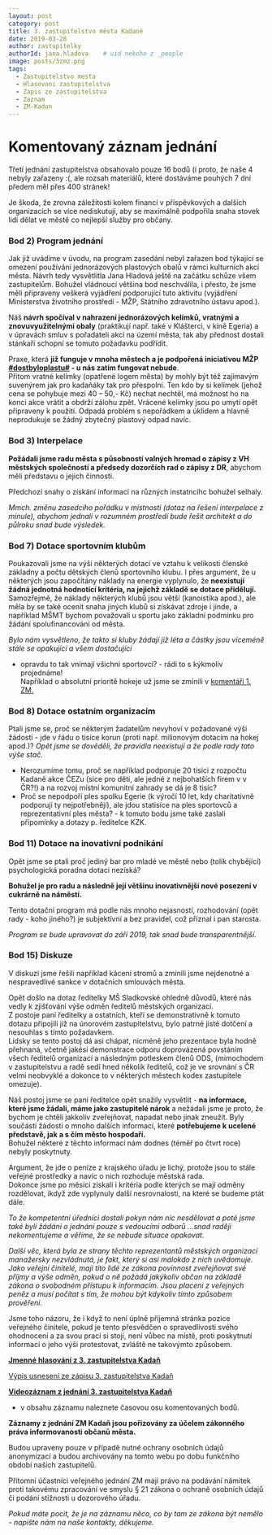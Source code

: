 ```yaml
---
layout: post
category: post
title: 3. zastupitelstvo města Kadaně
date: 2019-03-28
author: zastupitelky
authorId: jana.hladova    # uid nekoho z _people
image: posts/3zmz.png
tags:
  - Zastupitelstvo mesta
  - Hlasovani zastupitelstva
  - Zapis ze zastupitelstva
  - Zaznam 
  - ZM-Kadan
---
```


# Komentovaný záznam jednání 

Třetí jednání zastupitelstva obsahovalo pouze 16 bodů (i proto, že naše 4 nebyly zařazeny :(, ale rozsah materiálů, které dostáváme pouhých 7 dní předem měl přes 400 stránek!   

Je škoda, že zrovna záležitosti kolem financí v příspěvkových a dalších organizacích se více nediskutují, 
aby se maximálně podpořila snaha stovek lidí dělat ve městě co nejlepší služby pro občany.

### Bod 2) Program jednání
Jak již uvádíme v úvodu, na program zasedání nebyl zařazen bod týkající se omezení používání jednorázových plastových obalů v rámci kulturních akcí města. Návrh tedy vysvětlitla Jana Hladová ještě na začátku schůze všem zastupitelům. Bohužel vládnoucí většina bod neschválila, i přesto, že jsme měli připraveny veškerá vyjádření podporující tuto aktivitu (vyjádření Ministerstva životního prostředí - MŽP, Státního zdravotního ústavu apod.).  

Náš **návrh spočíval v nahrazení jednorázových kelímků, vratnými a znovuvyužitelnými obaly** (praktikují např. také v Klášterci, v kině Egeria) a v úpravách smluv s pořadateli akcí na území města, tak aby přednost dostali stánkaři schopní se tomuto požadavku podřídit.  

Praxe, která **již funguje v mnoha městech a je podpořená  iniciativou MŽP [#dostbyloplastu#](https://www.dostbyloplastu.cz/) - u nás zatím fungovat nebude**.   
Přitom vratné kelímky (opatřené logem města) by mohly být též zajímavým suvenýrem jak pro kadaňáky tak pro přespolní. Ten kdo by si kelímek (jehož cena se pohybuje mezi 40 – 50,- Kč) nechat nechtěl, má možnost ho na konci akce vrátit a obdrží zálohu zpět. Vrácené kelímky jsou po umytí opět připraveny k použití. Odpadá problém s nepořádkem a úklidem a hlavně neprodukuje se žádný zbytečný plastový odpad navíc.

### Bod 3) Interpelace 
**Požádali jsme radu města s působností valných hromad o zápisy z VH městských společností a předsedy dozorčích rad o zápisy z DR**, abychom měli představu o jejich činnosti.  

Předchozí snahy o získání informací na různých instatncíhc bohužel selhaly.   

*Mmch. změnu zasedcího pořádku v místnosti (dotaz na řešení interpelace z minule), abychom jednali v rozumném prostředí bude řešit architekt a do půlroku snad bude výsledek.* 

### Bod 7) Dotace sportovním klubům 
Poukazovali jsme na výši některých dotací ve vztahu k velikosti členské základny a počtu dětských členů sportovního klubu. I přes argument, že u některých jsou započítány náklady na energie vyplynulo, že **neexistují žádná jednotná hodnotící kritéria, na jejichž základě se dotace přidělují.**
Samozřejmě, že náklady některých klubů jsou větší (kanoistika apod.), ale měla by se také ocenit snaha jiných klubů si získávat zdroje i jinde, a například MŠMT bychom považovali u sportu jako základní podmínku pro žádání spolufinancování od města.   

*Bylo nám vysvětleno, že takto si kluby žádají již léta a částky jsou víceméně stále se opakující a všem dostačující* 
- opravdu to tak vnímají všichni sportovci? - rádi to s kýkmoliv projednáme!   
Například o absolutní prioritě hokeje už jsme se zmínili v [komentáři 1. ZM.](https://kadan.pirati.cz/aktuality/1zmz.html)

### Bod 8) Dotace ostatním organizacím
Ptali jsme se, proč se některým žadatelům nevyhoví v požadované výši žádosti - jde v řádu o tisíce korun (proti např. milionovým dotacím na hokej apod.)? 
*Opět jsme se dověděli, že pravidla neexistují a že podle rady tato výše stač.* 
- Nerozumíme tomu, proč se například podporuje 20 tisíci z rozpočtu Kadaně akce ČEZu (sice pro děti, ale jedné z nejbohatších firem v v ČR?!) a na rozvoj místní komunitní zahrady se dá je 8 tisíc? 
- Proč se nepodpoří ples spolku Egerie (k výročí 10 let, kdy charitativně podporují ty nejpotřebnějí), ale jdou statisíce na ples sportovců a reprezentativní ples města? - k tomuto bodu jsme také zaslali připomínky a dotazy p. ředitelce KZK.
  
### Bod 11) Dotace na inovativní podnikání 
Opět jsme se ptali proč jediný bar pro mladé ve městě nebo (tolik chybějící) psychologická poradna dotaci nezíská?  

**Bohužel je pro radu a následně její většinu inovativnější nové posezení v cukrárně na náměstí.**    

Tento dotační program má podle nás mnoho nejasností, rozhodování (opět rady - koho jiného?) je subjektivní a bez pravidel, což přiznal i pan starosta.  

*Program se bude upravovat do září 2019, tak snad bude transparentnější.*

### Bod 15) Diskuze
V diskuzi jsme řešili například kácení stromů a zmínili jsme nejdenotné a nespravedlivé sankce v dotačních smlouvách města.   

Opět došlo na dotaz ředitelky MŠ Sladkovské ohledně důvodů, které nás vedly k zjišťování výše odměn ředitelů městských organizací.  
Z postoje paní ředitelky a ostatních, kteří se demonstrativně k tomuto dotazu připojili již na únorovém zastupitelstvu, bylo patrné jisté dotčení a nesouhlas s tímto požadavkem.  
Lidsky se tento postoj dá asi chápat, nicméně jeho prezentace byla hodně přehnaná, včetně jakési demonstrace odporu doprovázená povstáním všech ředitelů organizací a následným potleskem členů ODS, (mimochodem v zastupitelstvu a radě sedí hned několik ředitelů, což je ve srovnání s ČR velmi neobvyklé a dokonce to v některých městech kodex zastupitele omezuje).  

Náš postoj jsme se paní ředitelce opět snažily vysvětlit - **na informace, které jsme žádali, máme jako zastupitelé nárok** a nežádali jsme je proto, že bychom je chtěli jakkoliv zveřejňovat, napadat nebo jinak zneužít. Byly součástí žádosti o mnoho dalších informací, které **potřebujeme k ucelené představě, jak a s čím město hospodaří.**   
Bohužel některé z těchto informací nám dodnes (téměř po čtvrt roce) nebyly poskytnuty.    

Argument, že jde o peníze z krajského úřadu je lichý, protože jsou to stále veřejné prostředky a navíc o nich rozhoduje městská rada.  
Dokonce jsme po měsíci získali i kritéria podle kterých se mají odměny rozdělovat, ikdyž zde vyplynuly další nesrovnalosti, na které se budeme ptát dále.   

*To že kompetentní úředníci dostali pokyn nám nic nesdělovat a poté jsme také byli žádáni o jednání pouze s vedoucími odborů ...snad raději nekomentujeme a věříme, že se nebude situace opakovat.*

*Další věc, která byla ze strany těchto reprezentantů městských organizací manažersky nezvládnutá, je fakt, který si asi málokdo z nich uvědomuje. Jako veřejní činitelé, mají tito lidé ze zákona povinnost zveřejňovat své příjmy a výše odměn, pokud o ně požádá jakýkoliv občan na základě zákona o svobodném přístupu k informacím. Jsou placeni z veřejných peněz a musí počítat s tím, že mohou být kdykoliv tímto způsobem prověřeni.*  

Jsme toho názoru, že i když to není úplně příjemná stránka pozice veřejného činitele, pokud je tento přesvědčen o spravedlivosti svého ohodnocení a za svou prací si stojí, není vůbec na místě, proti poskytnutí informací o jeho výši protestovat, zvláště ne takovýmto způsobem.   


**[Jmenné hlasování z 3. zastupitelstva Kadaň]()**

[Výpis usnesení ze zápisu 3. zastupitelstva Kadaň](http://www.mesto-kadan.cz/obcan/9046/vypis-usneseni-ze-zapisu-z-3-zasedani-zastupitelstva-mesta)

**[Videozáznam z jednání 3. zastupitelstva Kadaň](https://www.youtube.com/watch?v=kP8hLFUK0a8)** 
- v obsahu záznamu naleznete časovou osu komentovaných bodů.

**Záznamy z jednání ZM Kadaň jsou pořizovány za účelem zákonného práva informovanosti občanů města.** 

Budou upraveny pouze v případě nutné ochrany osobních údajů anonymizací a budou archivovány na tomto webu po dobu funkčního období našich zastupitelů. 

Přítomní účastníci veřejného jednání ZM mají právo na podávání námitek proti takovému zpracování ve smyslu § 21 zákona o ochraně osobních údajů či podání stížnosti u dozorového úřadu.

*Pokud máte pocit, že je na záznamu něco, co by tam ze zákona být nemělo - napište nám na naše kontakty, děkujeme.*

